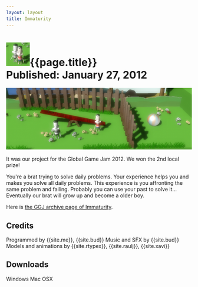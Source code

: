 ```yaml
---
layout: layout
title: Immaturity
---
```


![Immaturity icon](../images/immaturity.png){{page.title}}<section class="byline">Published: January 27, 2012</section>
===

![Immaturity screenshot](../images/immaturity_scr.png)

It was our project for the Global Game Jam 2012. We won the 2nd local prize!

You're a brat trying to solve daily problems. Your experience helps you and makes you solve all daily problems. This experience is you affronting the same problem and failing. Probably you can use your past to solve it... Eventually our brat will grow up and become a older boy. 

Here is [the GGJ archive page of Immaturity](http://archive.globalgamejam.org/2012/immaturity).

Credits
---

Programmed by {{site.me}}, {{site.bud}}
Music and SFX by {{site.bud}}
Models and animations by {{site.rtypex}}, {{site.raulj}}, {{site.xavi}}

Downloads
---

Windows <a href="../files/Immaturity_win.zip"><i class="icon icon-download-alt"></i></a>
Mac OSX <a href="../files/Immaturity_mac.zip"><i class="icon icon-download-alt"></i></a>
